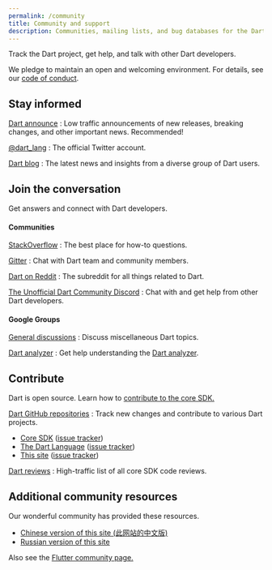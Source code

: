 ```yaml
---
permalink: /community
title: Community and support
description: Communities, mailing lists, and bug databases for the Dart project.
---
```


Track the Dart project, get help, and talk with other Dart developers.

We pledge to maintain an open and welcoming environment.
For details, see our [code of conduct](/code-of-conduct).


## Stay informed

[Dart announce]({{site.group}}/d/forum/announce)
: Low traffic announcements of new releases, breaking changes,
  and other important news. Recommended!

[@dart_lang](https://twitter.com/dart_lang)
: The official Twitter account.

[Dart blog](https://medium.com/dartlang)
: The latest news and insights from a diverse group of Dart users.

## Join the conversation

Get answers and connect with Dart developers.

#### Communities

[StackOverflow](https://stackoverflow.com/tags/dart)
: The best place for how-to questions.

[Gitter](https://gitter.im/dart-lang/home)
: Chat with Dart team and community members.

[Dart on Reddit](https://www.reddit.com/r/dartlang)
: The subreddit for all things related to Dart.

[The Unofficial Dart Community Discord](https://discord.gg/Qt6DgfAWWx)
: Chat with and get help from other Dart developers.

#### Google Groups

[General discussions]({{site.group}}/d/forum/misc)
: Discuss miscellaneous Dart topics.

[Dart analyzer]({{site.group}}/d/forum/analyzer-discuss)
: Get help understanding the [Dart analyzer](/tools/dart-analyze).

## Contribute

Dart is open source.
Learn how to
[contribute to the core SDK.](https://github.com/dart-lang/sdk/blob/main/CONTRIBUTING.md)

[Dart GitHub repositories](https://github.com/dart-lang/)
: Track new changes and contribute to various Dart projects.
  * [Core SDK](https://github.com/dart-lang/sdk/)
    ([issue tracker](https://github.com/dart-lang/sdk/issues/))
  * [The Dart Language](https://github.com/dart-lang/language)
    ([issue tracker](https://github.com/dart-lang/language/issues))
  * [This site](https://github.com/dart-lang/site-www/)
    ([issue tracker](https://github.com/dart-lang/site-www/issues/))

[Dart reviews]({{site.group}}/d/forum/reviews)
: High-traffic list of all core SDK code reviews.

## Additional community resources

Our wonderful community has provided these resources.

* [Chinese version of this site (此网站的中文版)](https://dart.cn)
* [Russian version of this site](https://dart-docs-ru.web.app/)

Also see the [Flutter community page.]({{site.flutter}}/community)

